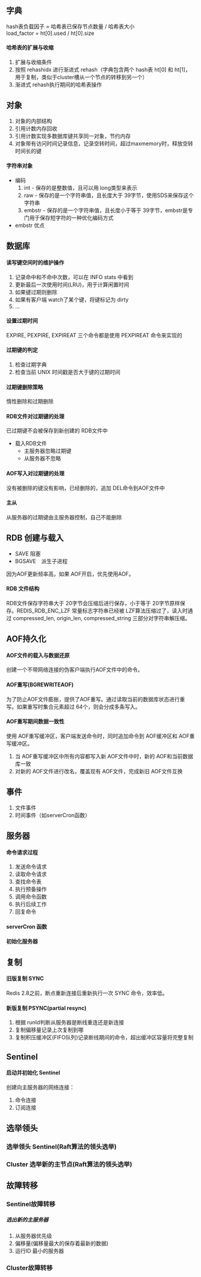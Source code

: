 ## 字典
hash表负载因子 = 哈希表已保存节点数量 / 哈希表大小  
load_factor = ht[0].used / ht[0].size

#### 哈希表的扩展与收缩
1. 扩展与收缩条件
2. 按照 rehashidx 进行渐进式 rehash（字典包含两个 hash表 ht[0] 和 ht[1]，用于复制，类似于cluster槽从一个节点的转移到另一个）
3. 渐进式 rehash执行期间的哈希表操作

## 对象
1. 对象的内部结构
2. 引用计数内存回收
3. 引用计数实现多数据库键共享同一对象，节约内存
4. 对象带有访问时间记录信息，记录空转时间，超过maxmemory时，释放空转时间长的键

#### 字符串对象
* 编码
  1. int - 保存的是整数值，且可以用 long类型来表示
  2. raw - 保存的是一个字符串值，且长度大于 39字节，使用SDS来保存这个字符串
  3. embstr - 保存的是一个字符串值，且长度小于等于 39字节，embstr是专门用于保存短字符的一种优化编码方式
* embstr 优点

## 数据库
#### 读写键空间时的维护操作
1. 记录命中和不命中次数，可以在 INFO stats 中看到
2. 更新最后一次使用时间(LRU)，用于计算闲置时间
3. 如果键过期则删除
4. 如果有客户端 watch了某个键，将键标记为 dirty
5. ...

#### 设置过期时间
EXPIRE, PEXPIRE, EXPIREAT 三个命令都是使用 PEXPIREAT 命令来实现的

#### 过期键的判定
1. 检查过期字典
2. 检查当前 UNIX 时间戳是否大于键的过期时间

#### 过期键删除策略
惰性删除和过期删除  

#### RDB文件对过期键的处理
已过期键不会被保存到新创建的 RDB文件中  

* 载入RDB文件
  * 主服务器忽略过期键
  * 从服务器不忽略

#### AOF写入对过期键的处理
没有被删除的键没有影响，已经删除的，追加 DEL命令到AOF文件中

#### 主从
从服务器的过期键由主服务器控制，自己不能删除

## RDB 创建与载入
* SAVE 阻塞
* BGSAVE　派生子进程

因为AOF更新频率高，如果 AOF开启，优先使用AOF。

#### RDB 文件结构
RDB文件保存字符串大于 20字节会压缩后进行保存，小于等于 20字节原样保存。REDIS_RDB_ENC_LZF 常量标志字符串已经被 LZF算法压缩过了，读入时通过 compressed_len, origin_len, compressed_string 三部分对字符串解压缩。


## AOF持久化
#### AOF文件的载入与数据还原
创建一个不带网络连接的伪客户端执行AOF文件中的命令。

#### AOF重写(BGREWRITEAOF)
为了防止AOF文件膨胀，提供了AOF重写。通过读取当前的数据库状态进行重写。如果重写时集合元素超过 64个，则会分成多条写入。

#### AOF重写期间数据一致性
使用 AOF重写缓冲区，客户端发送命令时，同时追加命令到 AOF缓冲区和 AOF重写缓冲区。
1. 当 AOF重写缓冲区中所有内容都写入新 AOF文件中时，新的 AOF和当前数据库一致
2. 对新的 AOF文件进行改名，覆盖现有 AOF文件，完成新旧 AOF文件互换

## 事件
1. 文件事件
2. 时间事件（如serverCron函数）

## 服务器
#### 命令请求过程
1. 发送命令请求
2. 读取命令请求
3. 查找命令表
4. 执行预备操作
5. 调用命令函数
6. 执行后续工作
7. 回复命令　

#### serverCron 函数

#### 初始化服务器

## 复制
#### 旧版复制 SYNC
Redis 2.8之前，断点重新连接后重新执行一次 SYNC 命令，效率低。

#### 新版复制 PSYNC(partial resync)
1. 根据 runId判断从服务器是断线重连还是新连接
2. 复制偏移量记录上次复制到哪
3. 复制积压缓冲区(FIFO队列)记录断线期间的命令，超出缓冲区容量将完整复制

## Sentinel
#### 启动并初始化 Sentinel
创建向主服务器的网络连接：
1. 命令连接
2. 订阅连接



## 选举领头
### 选举领头 Sentinel(Raft算法的领头选举)
### Cluster 选举新的主节点(Raft算法的领头选举)

## 故障转移
### Sentinel故障转移
##### 选出新的主服务器
1. 从服务器优先级
2. 偏移量(偏移量最大的保存着最新的数据)
3. 运行ID 最小的服务器
### Cluster故障转移



